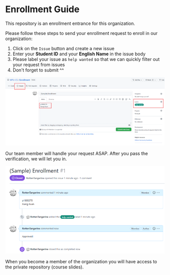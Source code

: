 # Enrollment Guide
This repository is an enrollment entrance for this organization.

Please follow these steps to send your enrollment request to enroll in our organization:

1. Click on the `Issue` button and create a new issue
2. Enter your **Student ID** and your **English Name** in the issue body
3. Please label your issue as `help wanted` so that we can quickly filter out your request from issues
4. Don't forget to submit ^^

![Issue](README.assets/Issue.png)

Our team member will handle your request ASAP. After you pass the verification, we will let you in.

![result](README.assets/result.png)

When you become a member of the organization you will have access to the private repository (course slides).